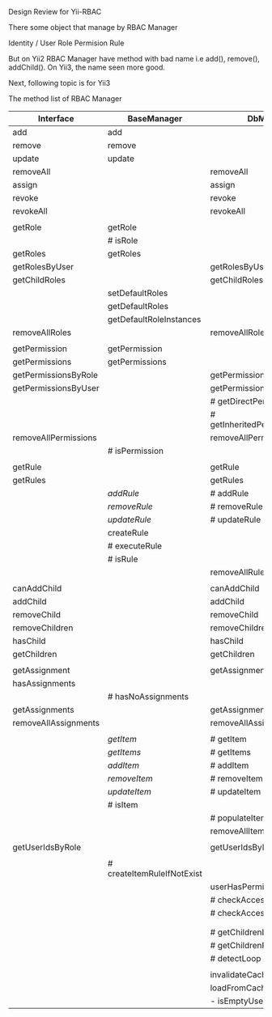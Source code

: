 Design Review for Yii-RBAC


There some object that manage by RBAC Manager

Identity / User
Role
Permision
Rule

But on Yii2 RBAC Manager have method with bad name i.e add(), remove(), addChild(). 
On Yii3, the name seen more good.

Next, following topic is for Yii3   

The method list of RBAC Manager

| Interface            | BaseManager      | DbManager      |
|----------------      |----------------  |-----------     |
| add                  | add              |                |
| remove               | remove           |                |
| update               | update           |                |
| removeAll            |                  | removeAll      |
| assign               |                  | assign         |
| revoke               |                  | revoke         |
| revokeAll            |                  | revokeAll      |
|                      |                  |                |
| getRole              | getRole          |                |
|                      | # isRole         |                |
| getRoles             | getRoles         |                |
| getRolesByUser       |                  | getRolesByUser |
| getChildRoles        |                  | getChildRoles  |
|                      | setDefaultRoles  |                |
|                      | getDefaultRoles  |                |
|                      | getDefaultRoleInstances |         |
| removeAllRoles       |                  | removeAllRoles |
|                      |                  |                |
| getPermission        | getPermission    |                |
| getPermissions       | getPermissions   |                |
| getPermissionsByRole |                  | getPermissionsByRole            |
| getPermissionsByUser |                  | getPermissionsByUser            |
|                      |                  | # getDirectPermissionsByUser    |
|                      |                  | # getInheritedPermissionsByUser |
| removeAllPermissions |                  | removeAllPermissions            |
|                      | # isPermission   |                |
|                      |                  |                |
| getRule              |                  | getRule        |
| getRules             |                  | getRules       |
|                      | _addRule_        | # addRule      |
|                      | _removeRule_     | # removeRule   |
|                      | _updateRule_     | # updateRule   |
|                      | createRule       |                |
|                      | # executeRule    |                |
|                      | # isRule         |                |
|                      |                  | removeAllRules |
|                      |                  |                |
| canAddChild          |                  | canAddChild    |
| addChild             |                  | addChild       |
| removeChild          |                  | removeChild    |
| removeChildren       |                  | removeChildren |
| hasChild             |                  | hasChild       |
| getChildren          |                  | getChildren    |
|                      |                  |                |
| getAssignment        |                  | getAssignment  |
| hasAssignments       |                  |                |
|                      | # hasNoAssignments |              |
| getAssignments       |                  | getAssignments |
| removeAllAssignments |                  | removeAllAssignments |
|                      |                  |                |
|                      | _getItem_        | # getItem      |
|                      | _getItems_       | # getItems     |
|                      | _addItem_        | # addItem      |
|                      | _removeItem_     | # removeItem   |
|                      | _updateItem_     | # updateItem   |
|                      | # isItem         |                |
|                      |                  | # populateItem         |
|                      |                  | removeAllItems         |
|                      |                  |                        |
| getUserIdsByRole     |                  | getUserIdsByRole       |
|                      |                  |                        |
|                      | # createItemRuleIfNotExist |              |
|                      |                  |   userHasPermission    |
|                      |                  | # checkAccessFromCache |
|                      |                  | # checkAccessRecursive |
|                      |                  |                        |
|                      |                  |                        |
|                      |                  | # getChildrenList      |
|                      |                  | # getChildrenRecursive |
|                      |                  | # detectLoop           |
|                      |                  |                        |
|                      |                  | invalidateCache        |
|                      |                  | loadFromCache          |
|                      |                  | - isEmptyUserId        |








